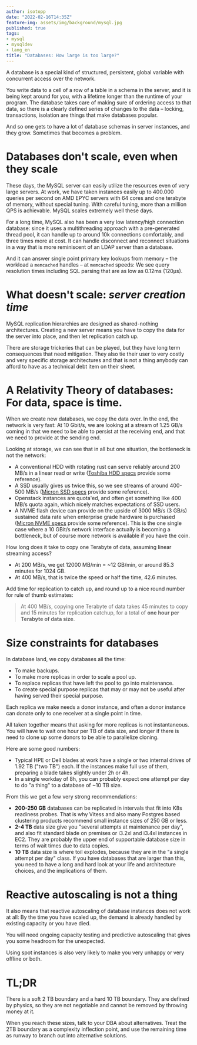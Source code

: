 ```yaml
---
author: isotopp
date: "2022-02-16T14:35Z"
feature-img: assets/img/background/mysql.jpg 
published: true
tags:
- mysql
- mysqldev
- lang_en
title: "Databases: How large is too large?"
---
```


A database is a special kind of structured, persistent, global variable with concurrent access over the network.

You write data to a cell of a row of a table in a schema in the server, and it is being kept around for you, with a lifetime longer than the runtime of your program.
The database takes care of making sure of ordering access to that data, so there is a clearly defined series of changes to the data – locking, transactions, isolation are things that make databases popular.

And so one gets to have a lot of database schemas in server instances, and they grow.
Sometimes that becomes a problem.

# Databases don't scale, even when they scale

These days, the MySQL server can easily utilize the resources even of very large servers.
At work, we have taken instances easily up to 400.000 queries per second on AMD EPYC servers with 64 cores and one terabyte of memory, without special tuning.
With careful tuning, more than a million QPS is achievable.
MySQL scales extremely well these days.

For a long time, MySQL also has been a very low latency/high connection database:
since it uses a multithreading approach with a pre-generated thread pool, it can handle up to around 10k connections comfortably, and three times more at cost.
It can handle disconnect and reconnect situations in a way that is more reminiscent of an LDAP server than a database.

And it can answer single point primary key lookups from memory – the workload a `memcached` handles – at `memcached` speeds:
We see query resolution times including SQL parsing that are as low as 0.12ms (120µs).

# What doesn't scale: _server creation time_

MySQL replication hierarchies are designed as shared-nothing architectures.
Creating a new server means you have to copy the data for the server into place, and then let replication catch up.

There are storage trickeries that can be played, but they have long term consequences that need mitigation.
They also tie their user to very costly and very specific storage architectures and that is not a thing anybody can afford to have as a technical debt item on their sheet.

# A Relativity Theory of databases: For data, space is time.

When we create new databases, we copy the data over.
In the end, the network is very fast: 
At 10  Gbit/s, we are looking at a stream of 1.25 GB/s coming in that we need to be able to persist at the receiving end, and that we need to provide at the sending end.

Looking at storage, we can see that in all but one situation, the bottleneck is not the network:

- A conventional HDD with rotating rust can serve reliably around 200 MB/s in a linear read or write ([Toshiba HDD specs](https://toshiba.semicon-storage.com/ap-en/storage/product/data-center-enterprise/cloud-scale-capacity/articles/mg07acaxxx.html) provide some reference).
- A SSD usually gives us twice this, so we see streams of around 400-500 MB/s ([Micron SSD specs](https://www.micron.com/-/media/client/global/documents/products/product-flyer/5300_product_brief.pdf?la=en) provide some reference).
- Openstack instances are quota'ed, and often get something like 400 MB/s quota again, which nicely matches expectations of SSD users.
- A NVME flash device can provide on the upside of 3000 MB/s (3 GB/s) sustained data rate when enterprise grade hardware is purchased ([Micron NVME specs](http://brochure.stebis.nl/Micron9300.pdf) provide some reference).
  This is the one single case where a 10 GBit/s network interface actually is becoming a bottleneck, but of course more network is available if you have the coin.

How long does it take to copy one Terabyte of data, assuming linear streaming access?

- At 200 MB/s, we get 12000 MB/min = ~12 GB/min, or around 85.3 minutes for 1024 GB.
- At 400 MB/s, that is twice the speed or half the time, 42.6 minutes.

Add time for replication to catch up, and round up to a nice round number for rule of thumb estimates:

> At 400 MB/s, copying one Terabyte of data takes 45 minutes to copy and 15 minutes for replication catchup, for a total of **one hour per Terabyte of data size**.

# Size constraints for databases

In database land, we copy databases all the time:

- To make backups.
- To make more replicas in order to scale a pool up.
- To replace replicas that have left the pool to go into maintenance.
- To create special purpose replicas that may or may not be useful after having served their special purpose.

Each replica we make needs a donor instance, and often a donor instance can donate only to one receiver at a single point in time.

All taken together means that asking for more replicas is not instantaneous.
You will have to wait one hour per TB of data size, and longer if there is need to clone up some donors to be able to parallelize cloning.

Here are some good numbers:

- Typical HPE or Dell blades at work have a single or two internal drives of 1.92 TB ("two TB") each.
  If the instances make full use of them, preparing a blade takes slightly under 2h or 4h.
- In a single workday of 8h, you can probably expect one attempt per day to do "a thing"  to a database of ~10 TB size.

From this we get a few very strong recommendations:

- **200-250 GB** databases can be replicated in intervals that fit into K8s readiness probes.
  That is why Vitess and also many Postgres based clustering products recommend small instance sizes of 250 GB or less.
- **2-4 TB** data size give you "several attempts at maintenance per day", and also fit standard blade on premises or i3.2xl and i3.4xl instances in EC2.
  They are probably the upper end of supportable database size in terms of wait times due to data copies.
- **10 TB** data size is where toil explodes, because they are in the "a single attempt per day" class. 
  If you have databases that are larger than this, you need to have a long and hard look at your life and architecture choices, and the implications of them.

# Reactive autoscaling is not a thing

It also means that reactive autoscaling of database instances does not work at all:
By the time you have scaled up, the demand is already handled by existing capacity or you have died.

You will need ongoing capacity testing and predictive autoscaling that gives you some headroom  for the unexpected.

Using spot instances is also very likely to make you very unhappy or very offline or both.

# TL;DR

There is a soft 2 TB boundary and a hard 10 TB boundary.
They are defined by physics, so they are not negotiable and cannot be removed by throwing money at it.

When you reach these sizes, talk to your DBA about alternatives.
Treat the 2TB boundary as a complexity inflection point, and use the remaining time as runway to branch out into alternative solutions.
